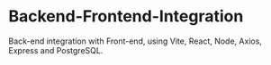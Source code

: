 # Backend-Frontend-Integration
Back-end integration with Front-end, using Vite, React, Node, Axios, Express and PostgreSQL.
